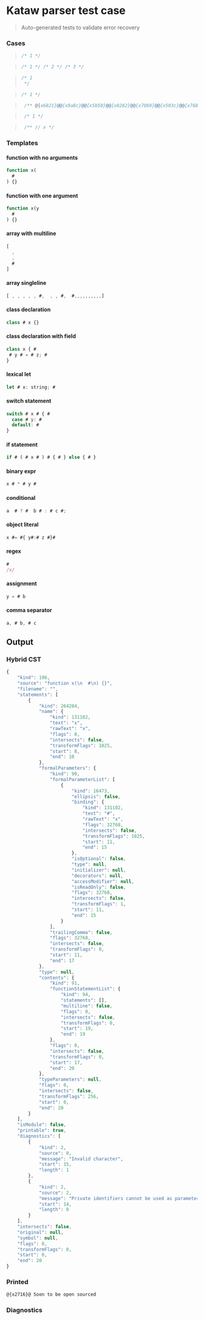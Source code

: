 # Kataw parser test case

> Auto-generated tests to validate error recovery
>

### Cases

> `````js
> /* 1 */
> `````

> `````js
> /* 1 */ /* 2 */ /* 3 */
> `````

> `````js
> /* 1
>  */
> `````

> `````js
> /* 1 */
> `````

> `````js
>  /** @{x6821}@@{x9a8c}@@{x5b50}@@{x8282}@@{x70b9}@@{x503c}@@{x7684}@@{x65f6}@@{x673a}@ */
> `````

> `````js
>  /* 1 */
> `````

> `````js
>  /** // x */
> `````

### Templates

#### function with no arguments

`````js
function x(
  #
) {}
`````

#### function with one argument

`````js
function x(y
  #
) {}
`````

#### array with multiline

`````js
[
  ,
  ,
  #
]
`````

#### array singleline

`````js
[ , , , , , #,  , , #,  #,,,,,,,,,,]
`````

#### class declaration

`````js
class # x {}
`````

#### class declaration with field

`````js
class x { #
 # y # = # z; #
}
`````

#### lexical let

`````js
let # x: string; #
`````

#### switch statement

`````js
switch # x # { #
  case # y: #
  default: #
}
`````

#### if statement

`````js
if # ( # x # ) # { # } else { # }
`````

#### binary expr

`````js
x # * # y #
`````

#### conditional

`````js
a  # ? #  b # : # c #;
`````

#### object literal

`````js
x #= #{ y#:# z #}#
`````

#### regex

`````js
#
/x/
`````

#### assignment

`````js
y = # b
`````

#### comma separator

`````js
a, # b, # c
`````



## Output

### Hybrid CST


```javascript
{
    "kind": 196,
    "source": "function x(\n  #\n) {}",
    "filename": "",
    "statements": [
        {
            "kind": 264284,
            "name": {
                "kind": 131102,
                "text": "x",
                "rawText": "x",
                "flags": 0,
                "intersects": false,
                "transformFlags": 1025,
                "start": 8,
                "end": 10
            },
            "formalParameters": {
                "kind": 90,
                "formalParameterList": [
                    {
                        "kind": 16473,
                        "ellipsis": false,
                        "binding": {
                            "kind": 131102,
                            "text": "#",
                            "rawText": "x",
                            "flags": 32768,
                            "intersects": false,
                            "transformFlags": 1025,
                            "start": 11,
                            "end": 15
                        },
                        "isOptional": false,
                        "type": null,
                        "initializer": null,
                        "decorators": null,
                        "accessModifier": null,
                        "isReadOnly": false,
                        "flags": 32768,
                        "intersects": false,
                        "transformFlags": 1,
                        "start": 11,
                        "end": 15
                    }
                ],
                "trailingComma": false,
                "flags": 32768,
                "intersects": false,
                "transformFlags": 0,
                "start": 11,
                "end": 17
            },
            "type": null,
            "contents": {
                "kind": 91,
                "functionStatementList": {
                    "kind": 94,
                    "statements": [],
                    "multiline": false,
                    "flags": 0,
                    "intersects": false,
                    "transformFlags": 0,
                    "start": 19,
                    "end": 19
                },
                "flags": 0,
                "intersects": false,
                "transformFlags": 0,
                "start": 17,
                "end": 20
            },
            "typeParameters": null,
            "flags": 0,
            "intersects": false,
            "transformFlags": 256,
            "start": 0,
            "end": 20
        }
    ],
    "isModule": false,
    "printable": true,
    "diagnostics": [
        {
            "kind": 2,
            "source": 0,
            "message": "Invalid character",
            "start": 15,
            "length": 1
        },
        {
            "kind": 2,
            "source": 2,
            "message": "Private identifiers cannot be used as parameters",
            "start": 14,
            "length": 0
        }
    ],
    "intersects": false,
    "original": null,
    "symbol": null,
    "flags": 0,
    "transformFlags": 0,
    "start": 0,
    "end": 20
}
```

  
### Printed


```javascript
@{x2716}@ Soon to be open sourced
```

  
### Diagnostics


```javascript

```

